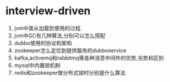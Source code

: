 # interview-driven

1. jvm中类从加载到使用的过程.
2. jvm中GC有几种算法,分别可以怎么搭配
3. dubbo使用的协议和架构
4. zookeeper怎么定位到提供服务的dubboservice
5. kafka,activemq和rabbitmq等各种消息中间件的优势,劣势和区别
6. mysql中内置锁机制
7. redis和zookeeper做分布式锁时分别是什么算法
